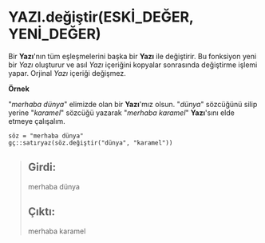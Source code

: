# YAZI.değiştir\(ESKİ\_DEĞER, YENİ\_DEĞER\)

Bir **Yazı**'nın tüm eşleşmelerini başka bir **Yazı** ile değiştirir. Bu fonksiyon yeni bir _Yazı_ oluşturur ve asıl _Yazı_ içeriğini kopyalar sonrasında değiştirme işlemi yapar. Orjinal _Yazı_ içeriği değişmez.

**Örnek**

"_merhaba dünya_" elimizde olan bir **Yazı**'mız olsun. "_dünya_" sözcüğünü silip yerine "_karamel_" sözcüğü yazarak "_merhaba karamel_" **Yazı**'sını elde etmeye çalışalım.

```text
söz = "merhaba dünya"
gç::satıryaz(söz.değiştir("dünya", "karamel"))
```

> ## Girdi:
>
> merhaba dünya  
>
> ## Çıktı:
>
> merhaba karamel

